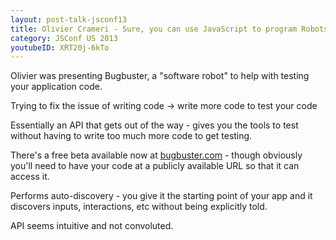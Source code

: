 ```yaml
---
layout: post-talk-jsconf13
title: Olivier Crameri - Sure, you can use JavaScript to program Robots. But how about having a Robot debug your JavaScript instead?
category: JSConf US 2013
youtubeID: XRT20j-6kTo
---
```


Olivier was presenting Bugbuster, a "software robot" to help with testing your
application code.

Trying to fix the issue of writing code -> write more code to test your code

Essentially an API that gets out of the way - gives you the tools to test
without having to write too much more code to get testing.

There's a free beta available now at [bugbuster.com](http://bugbuster.com) -
though obviously you'll need to have your code at a publicly available URL so
that it can access it.

Performs auto-discovery - you give it the starting point of your app and it
discovers inputs, interactions, etc without being explicitly told.

API seems intuitive and not convoluted.
